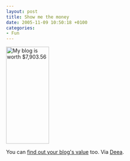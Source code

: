 ```yaml
---
layout: post
title: Show me the money
date: 2005-11-09 10:50:18 +0100
categories:
- Fun
---
```

<a href="http://www.business-opportunities.biz/projects/how-much-is-your-blog-worth/"><img src="https://content.rusiczki.net/blogpics/blog_value.gif" width="117" height="265" border="0" alt="My blog is worth $7,903.56" class="image" /></a>

You can <a href="http://www.business-opportunities.biz/projects/how-much-is-your-blog-worth/">find out your blog's value</a> too. Via <a href="http://deea.supermagnet.ro">Deea</a>.
